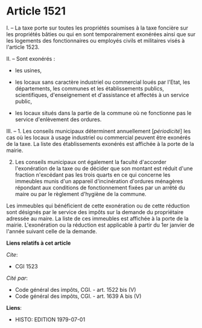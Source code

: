 # Article 1521

I. – La taxe porte sur toutes les propriétés soumises à la taxe foncière sur les propriétés bâties ou qui en sont
temporairement exonérées ainsi que sur les logements des fonctionnaires ou employés civils et militaires visés à l'article
1523.

II. – Sont exonérés :

- les usines,

- les locaux sans caractère industriel ou commercial loués par l'Etat, les départements, les communes et les établissements
publics, scientifiques, d'enseignement et d'assistance et affectés à un service public,

- les locaux situés dans la partie de la commune où ne fonctionne pas le service d'enlèvement des ordures.

III. – 1. Les conseils municipaux déterminent annuellement [*périodicité*] les cas où les locaux à usage industriel ou
commercial peuvent être exonérés de la taxe. La liste des établissements exonérés est affichée à la porte de la mairie.

2. Les conseils municipaux ont également la faculté d'accorder l'exonération de la taxe ou de décider que son montant est
réduit d'une fraction n'excédant pas les trois quarts en ce qui concerne les immeubles munis d'un appareil d'incinération
d'ordures ménagères répondant aux conditions de fonctionnement fixées par un arrêté du maire ou par le règlement d'hygiène de
la commune.

Les immeubles qui bénéficient de cette exonération ou de cette réduction sont désignés par le service des impôts sur la
demande du propriétaire adressée au maire. La liste de ces immeubles est affichée à la porte de la mairie. L'exonération ou
la réduction est applicable à partir du 1er janvier de l'année suivant celle de la demande.

**Liens relatifs à cet article**

_Cite_:

  - CGI 1523

_Cité par_:

  - Code général des impôts, CGI. - art. 1522 bis (V)
  - Code général des impôts, CGI. - art. 1639 A bis (V)

**Liens**:

  - HISTO: EDITION 1979-07-01
